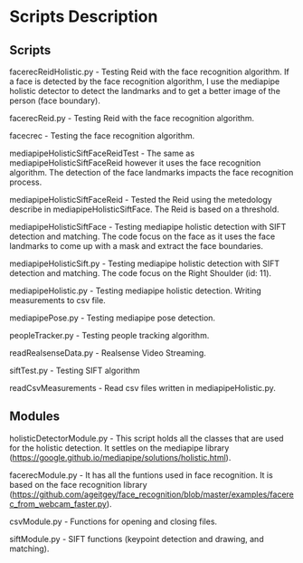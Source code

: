 # Scripts Description

## Scripts
facerecReidHolistic.py - Testing Reid with the face recognition algorithm. If a face is detected by the face recognition algorithm, I use the mediapipe holistic detector to detect the landmarks and to get a better image of the person (face boundary).

facerecReid.py - Testing Reid with the face recognition algorithm.

facecrec - Testing the face recognition algorithm.

mediapipeHolisticSiftFaceReidTest - The same as mediapipeHolisticSiftFaceReid however it uses the face recognition algorithm. The detection of the face landmarks impacts the face recognition process.

mediapipeHolisticSiftFaceReid - Tested the Reid using the metedology describe in mediapipeHolisticSiftFace. The Reid is based on a threshold.

mediapipeHolisticSiftFace - Testing mediapipe holistic detection with SIFT detection and matching. The code focus on the face as it uses the face landmarks to come up with a mask and extract the face boundaries.

mediapipeHolisticSift.py - Testing mediapipe holistic detection with SIFT detection and matching. The code focus on the Right Shoulder (id: 11).

mediapipeHolistic.py - Testing mediapipe holistic detection. Writing measurements to csv file.

mediapipePose.py - Testing mediapipe pose detection.

peopleTracker.py - Testing people tracking algorithm.

readRealsenseData.py - Realsense Video Streaming.

siftTest.py - Testing SIFT algorithm

readCsvMeasurements - Read csv files written in mediapipeHolistic.py.


## Modules
holisticDetectorModule.py - This script holds all the classes that are used for the holistic detection. It settles on the mediapipe library (https://google.github.io/mediapipe/solutions/holistic.html).

facerecModule.py - It has all the funtions used in face recognition. It is based on the face recognition library (https://github.com/ageitgey/face_recognition/blob/master/examples/facerec_from_webcam_faster.py).

csvModule.py - Functions for opening and closing files.

siftModule.py - SIFT functions (keypoint detection and drawing, and matching).

